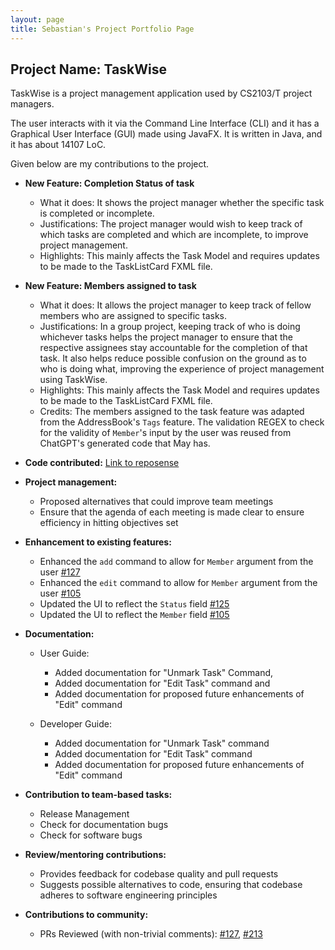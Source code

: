 ```yaml
---
layout: page
title: Sebastian's Project Portfolio Page
---
```


## Project Name: TaskWise

TaskWise is a project management application used by CS2103/T project managers.

The user interacts with it via the Command Line Interface (CLI) and it has a Graphical User
Interface (GUI) made using JavaFX. It is written in Java, and it has about 14107 LoC.

Given below are my contributions to the project.

* **New Feature: Completion Status of task**
  * What it does: It shows the project manager whether the specific task is completed or incomplete.
  * Justifications: The project manager would wish to keep track of which tasks are completed and which are incomplete,
    to improve project management.
  * Highlights: This mainly affects the Task Model and requires updates to be made to the TaskListCard FXML file.
* **New Feature: Members assigned to task**
  * What it does: It allows the project manager to keep track of fellow members who are assigned to specific tasks.
  * Justifications: In a group project, keeping track of who is doing whichever tasks helps the project manager to
    ensure that the respective assignees stay accountable for the completion of that task. It also helps reduce possible
    confusion on the ground as to who is doing what, improving the experience of project management using TaskWise.
  * Highlights: This mainly affects the Task Model and requires updates to be made to the TaskListCard FXML file.
  * Credits: The members assigned to the task feature was adapted from the AddressBook's `Tags` feature. The validation REGEX to check for the validity of `Member`'s input by the user was reused from ChatGPT's
    generated code that May has.

* **Code contributed:** [Link to reposense](https://nus-cs2103-ay2324s1.github.io/tp-dashboard/?search=&sort=groupTitle&sortWithin=title&timeframe=commit&mergegroup=&groupSelect=groupByRepos&breakdown=true&checkedFileTypes=docs~functional-code~test-code&since=2023-09-22&tabOpen=true&tabType=authorship&tabAuthor=Sebtey&tabRepo=AY2324S1-CS2103T-T17-1%2Ftp%5Bmaster%5D&authorshipIsMergeGroup=false&authorshipFileTypes=docs~functional-code~test-code&authorshipIsBinaryFileTypeChecked=false&authorshipIsIgnoredFilesChecked=false)

* **Project management:**
  * Proposed alternatives that could improve team meetings
  * Ensure that the agenda of each meeting is made clear to ensure efficiency in hitting objectives set

* **Enhancement to existing features:**
  * Enhanced the `add` command to allow for `Member` argument from the user [#127](https://github.com/AY2324S1-CS2103T-T17-1/tp/pull/127)
  * Enhanced the `edit` command to allow for `Member` argument from the user [#105](https://github.com/AY2324S1-CS2103T-T17-1/tp/pull/105)
  * Updated the UI to reflect the `Status` field [#125](https://github.com/AY2324S1-CS2103T-T17-1/tp/pull/125)
  * Updated the UI to reflect the `Member` field [#105](https://github.com/AY2324S1-CS2103T-T17-1/tp/pull/105)

* **Documentation:**
  * User Guide:
    * Added documentation for "Unmark Task" Command,
    * Added documentation for "Edit Task" command and
    * Added documentation for proposed future enhancements of "Edit" command

  * Developer Guide:
    * Added documentation for "Unmark Task" command
    * Added documentation for "Edit Task" command
    * Added documentation for proposed future enhancements of "Edit" command

* **Contribution to team-based tasks:**
  * Release Management
  * Check for documentation bugs
  * Check for software bugs

* **Review/mentoring contributions:**
  * Provides feedback for codebase quality and pull requests
  * Suggests possible alternatives to code, ensuring that codebase adheres to software engineering principles

* **Contributions to community:**
  * PRs Reviewed (with non-trivial comments): [#127](https://github.com/AY2324S1-CS2103T-T17-1/tp/pull/127), [#213](https://github.com/AY2324S1-CS2103T-T17-1/tp/pull/213)
